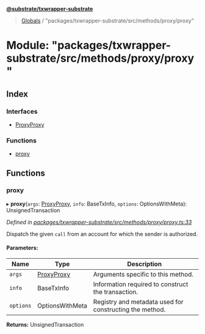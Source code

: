 **[@substrate/txwrapper-substrate](../README.md)**

> [Globals](../globals.md) / "packages/txwrapper-substrate/src/methods/proxy/proxy"

# Module: "packages/txwrapper-substrate/src/methods/proxy/proxy"

## Index

### Interfaces

* [ProxyProxy](../interfaces/_packages_txwrapper_substrate_src_methods_proxy_proxy_.proxyproxy.md)

### Functions

* [proxy](_packages_txwrapper_substrate_src_methods_proxy_proxy_.md#proxy)

## Functions

### proxy

▸ **proxy**(`args`: [ProxyProxy](../interfaces/_packages_txwrapper_substrate_src_methods_proxy_proxy_.proxyproxy.md), `info`: BaseTxInfo, `options`: OptionsWithMeta): UnsignedTransaction

*Defined in [packages/txwrapper-substrate/src/methods/proxy/proxy.ts:33](https://github.com/paritytech/txwrapper-core/blob/32a3349/packages/txwrapper-substrate/src/methods/proxy/proxy.ts#L33)*

Dispatch the given `call` from an account for which the sender is authorized.

#### Parameters:

Name | Type | Description |
------ | ------ | ------ |
`args` | [ProxyProxy](../interfaces/_packages_txwrapper_substrate_src_methods_proxy_proxy_.proxyproxy.md) | Arguments specific to this method. |
`info` | BaseTxInfo | Information required to construct the transaction. |
`options` | OptionsWithMeta | Registry and metadata used for constructing the method.  |

**Returns:** UnsignedTransaction
